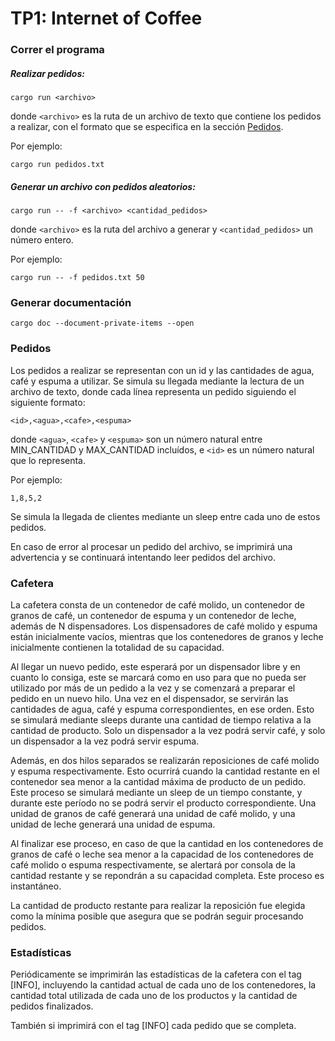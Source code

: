 # TP1: Internet of Coffee

### Correr el programa

##### Realizar pedidos:

```
cargo run <archivo>
```

donde `<archivo>` es la ruta de un archivo de texto que contiene los pedidos a realizar, con el formato que se especifica en la sección [Pedidos](#pedidos).

Por ejemplo:

```
cargo run pedidos.txt
```

##### Generar un archivo con pedidos aleatorios:

```
cargo run -- -f <archivo> <cantidad_pedidos>
```

donde `<archivo>` es la ruta del archivo a generar y `<cantidad_pedidos>` un número entero.

Por ejemplo:

```
cargo run -- -f pedidos.txt 50
```

### Generar documentación

```
cargo doc --document-private-items --open
```

### Pedidos

Los pedidos a realizar se representan con un id y las cantidades de agua, café y espuma a utilizar.
Se simula su llegada mediante la lectura de un archivo de texto, donde cada línea representa un pedido siguiendo el siguiente formato:

```
<id>,<agua>,<cafe>,<espuma>
```

donde `<agua>`, `<cafe>` y `<espuma>` son un número natural entre MIN_CANTIDAD y MAX_CANTIDAD incluídos, e `<id>` es un número natural que lo representa.

Por ejemplo:
```
1,8,5,2
```

Se simula la llegada de clientes mediante un sleep entre cada uno de estos pedidos.

En caso de error al procesar un pedido del archivo, se imprimirá una advertencia y se continuará intentando leer pedidos del archivo.

### Cafetera

La cafetera consta de un contenedor de café molido, un contenedor de granos de café, un contenedor de espuma y un contenedor de leche, además de N dispensadores. Los dispensadores de café molido y espuma están inicialmente vacíos, mientras que los contenedores de granos y leche inicialmente contienen la totalidad de su capacidad.

Al llegar un nuevo pedido, este esperará por un dispensador libre y en cuanto lo consiga, este se marcará como en uso para que no pueda ser utilizado por más de un pedido a la vez y se comenzará a preparar el pedido en un nuevo hilo. Una vez en el dispensador, se servirán las cantidades de agua, café y espuma correspondientes, en ese orden. Esto se simulará mediante sleeps durante una cantidad de tiempo relativa a la cantidad de producto. Solo un dispensador a la vez podrá servir café, y solo un dispensador a la vez podrá servir espuma.

Además, en dos hilos separados se realizarán reposiciones de café molido y espuma respectivamente. Esto ocurrirá cuando la cantidad restante en el contenedor sea menor a la cantidad máxima de producto de un pedido. Este proceso se simulará mediante un sleep de un tiempo constante, y durante este período no se podrá servir el producto correspondiente. Una unidad de granos de café generará una unidad de café molido, y una unidad de leche generará una unidad de espuma.

Al finalizar ese proceso, en caso de que la cantidad en los contenedores de granos de café o leche sea menor a la capacidad de los contenedores de café molido o espuma respectivamente, se alertará por consola de la cantidad restante y se repondrán a su capacidad completa. Este proceso es instantáneo.

La cantidad de producto restante para realizar la reposición fue elegida como la mínima posible que asegura que se podrán seguir procesando pedidos.

### Estadísticas

Periódicamente se imprimirán las estadísticas de la cafetera con el tag [INFO], incluyendo la cantidad actual de cada uno de los contenedores, la cantidad total utilizada de cada uno de los productos y la cantidad de pedidos finalizados.

También si imprimirá con el tag [INFO] cada pedido que se completa.
